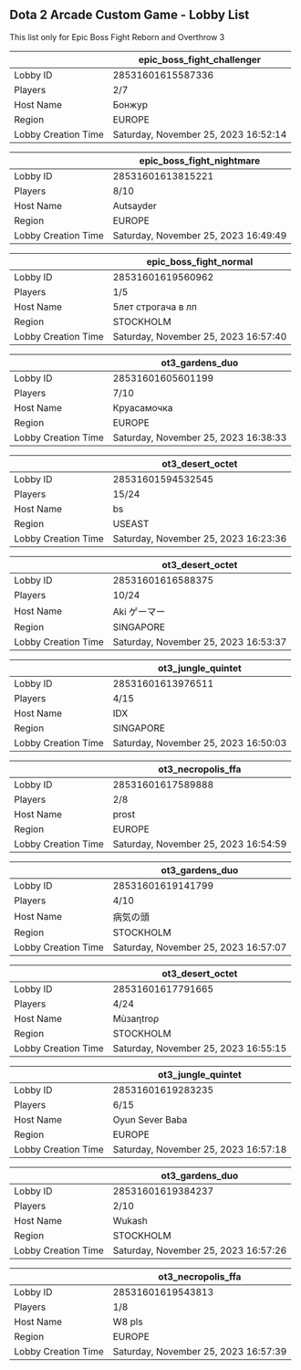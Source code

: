 ## Dota 2 Arcade Custom Game - Lobby List

This list only for Epic Boss Fight Reborn and Overthrow 3

|  | epic_boss_fight_challenger |
| ------ | ------ |
| Lobby ID | 28531601615587336 |
| Players | 2/7 |
| Host Name | Бонжур |
| Region | EUROPE |
| Lobby Creation Time | Saturday, November 25, 2023 16:52:14 |


|  | epic_boss_fight_nightmare |
| ------ | ------ |
| Lobby ID | 28531601613815221 |
| Players | 8/10 |
| Host Name | Autsayder |
| Region | EUROPE |
| Lobby Creation Time | Saturday, November 25, 2023 16:49:49 |


|  | epic_boss_fight_normal |
| ------ | ------ |
| Lobby ID | 28531601619560962 |
| Players | 1/5 |
| Host Name | 5лет строгача в лп |
| Region | STOCKHOLM |
| Lobby Creation Time | Saturday, November 25, 2023 16:57:40 |


|  | ot3_gardens_duo |
| ------ | ------ |
| Lobby ID | 28531601605601199 |
| Players | 7/10 |
| Host Name | Круасамочка |
| Region | EUROPE |
| Lobby Creation Time | Saturday, November 25, 2023 16:38:33 |


|  | ot3_desert_octet |
| ------ | ------ |
| Lobby ID | 28531601594532545 |
| Players | 15/24 |
| Host Name | bs |
| Region | USEAST |
| Lobby Creation Time | Saturday, November 25, 2023 16:23:36 |


|  | ot3_desert_octet |
| ------ | ------ |
| Lobby ID | 28531601616588375 |
| Players | 10/24 |
| Host Name | Aki ゲーマー |
| Region | SINGAPORE |
| Lobby Creation Time | Saturday, November 25, 2023 16:53:37 |


|  | ot3_jungle_quintet |
| ------ | ------ |
| Lobby ID | 28531601613976511 |
| Players | 4/15 |
| Host Name | IDX |
| Region | SINGAPORE |
| Lobby Creation Time | Saturday, November 25, 2023 16:50:03 |


|  | ot3_necropolis_ffa |
| ------ | ------ |
| Lobby ID | 28531601617589888 |
| Players | 2/8 |
| Host Name | prost |
| Region | EUROPE |
| Lobby Creation Time | Saturday, November 25, 2023 16:54:59 |


|  | ot3_gardens_duo |
| ------ | ------ |
| Lobby ID | 28531601619141799 |
| Players | 4/10 |
| Host Name | 病気の頭 |
| Region | STOCKHOLM |
| Lobby Creation Time | Saturday, November 25, 2023 16:57:07 |


|  | ot3_desert_octet |
| ------ | ------ |
| Lobby ID | 28531601617791665 |
| Players | 4/24 |
| Host Name | Mùзaηtroρ |
| Region | STOCKHOLM |
| Lobby Creation Time | Saturday, November 25, 2023 16:55:15 |


|  | ot3_jungle_quintet |
| ------ | ------ |
| Lobby ID | 28531601619283235 |
| Players | 6/15 |
| Host Name | Oyun Sever Baba |
| Region | EUROPE |
| Lobby Creation Time | Saturday, November 25, 2023 16:57:18 |


|  | ot3_gardens_duo |
| ------ | ------ |
| Lobby ID | 28531601619384237 |
| Players | 2/10 |
| Host Name | Wukash |
| Region | STOCKHOLM |
| Lobby Creation Time | Saturday, November 25, 2023 16:57:26 |


|  | ot3_necropolis_ffa |
| ------ | ------ |
| Lobby ID | 28531601619543813 |
| Players | 1/8 |
| Host Name | W8 pls |
| Region | EUROPE |
| Lobby Creation Time | Saturday, November 25, 2023 16:57:39 |


